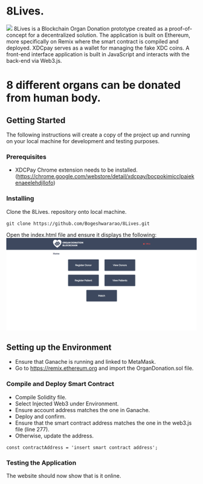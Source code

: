# 8Lives.
[<img src="https://i.ytimg.com/vi/Hc79sDi3f0U/maxresdefault.jpg" width="50%">](https://www.youtube.com/watch?v=Hc79sDi3f0U "Now in Android: 55")
8Lives is a Blockchain Organ Donation prototype created as a proof-of-concept for a decentralized solution. The application is built on Ethereum, more specifically on Remix where the smart contract is compiled and deployed. XDCpay serves as a wallet for managing the fake XDC coins. A front-end interface application is built in JavaScript and interacts with the back-end via Web3.js. 

# 8 different organs can be donated from human body.

## Getting Started

The following instructions will create a copy of the project up and running on your local machine for development and testing purposes.

### Prerequisites

- XDCPay Chrome extension needs to be installed. (https://chrome.google.com/webstore/detail/xdcpay/bocpokimicclpaiekenaeelehdjllofo)

### Installing

Clone the 8Lives. repository onto local machine.
```
git clone https://github.com/Bogeshwararao/8Lives.git
```
Open the index.html file and ensure it displays the following:
![doc_img_1](assets/img/doc_img_1.png)

## Setting up the Environment
- Ensure that Ganache is running and linked to MetaMask.
- Go to https://remix.ethereum.org and import the OrganDonation.sol file.

### Compile and Deploy Smart Contract
- Compile Solidity file.
- Select Injected Web3 under Environment.
- Ensure account address matches the one in Ganache.
- Deploy and confirm.
- Ensure that the smart contract address matches the one in the web3.js file (line 277).
- Otherwise, update the address.

```
const contractAddress = 'insert smart contract address';
```

### Testing the Application
The website should now show that is it online.


